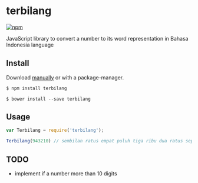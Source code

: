 terbilang
===============
[![npm](https://img.shields.io/npm/v/terbilang.svg)](https://www.npmjs.org/package/terbilang)

JavaScript library to convert a number to its word representation in Bahasa Indonesia language


## Install

Download [manually](https://github.com/aredo/terbilang/releases) or with a package-manager.

``` js
$ npm install terbilang
```

```
$ bower install --save terbilang
```

## Usage
``` js
var Terbilang = require('terbilang');

Terbilang(943210) // sembilan ratus empat puluh tiga ribu dua ratus sepuluh

```

## TODO
- implement if a number more than 10 digits
